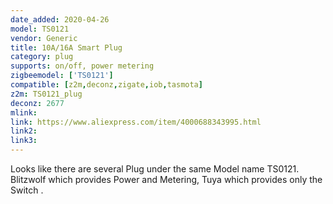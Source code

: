 ```yaml
---
date_added: 2020-04-26
model: TS0121
vendor: Generic
title: 10A/16A Smart Plug
category: plug
supports: on/off, power metering
zigbeemodel: ['TS0121']
compatible: [z2m,deconz,zigate,iob,tasmota]
z2m: TS0121_plug
deconz: 2677
mlink: 
link: https://www.aliexpress.com/item/4000688343995.html
link2: 
link3: 
---
```

Looks like there are several Plug under the same Model name TS0121. Blitzwolf which provides Power and Metering, Tuya which provides only the Switch .
